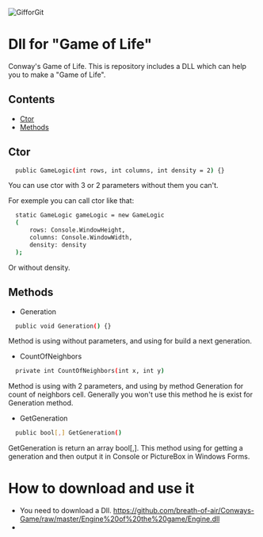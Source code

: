 ![GifforGit](https://user-images.githubusercontent.com/68646886/89990773-dab2f880-dca8-11ea-8b20-0ceb41510729.gif)

# Dll for "Game of Life"

Conway's Game of Life. This is repository includes a DLL which can help you to make a "Game of Life". 

## Contents
- [Ctor](#Ctor)
- [Methods](#Methods)

## Ctor

```sh
  public GameLogic(int rows, int columns, int density = 2) {}
```
You can use ctor with 3 or 2 parameters without them you can't.

For exemple you can call ctor like that:
```sh
  static GameLogic gameLogic = new GameLogic
  (
      rows: Console.WindowHeight,
      columns: Console.WindowWidth,
      density: density
  );
```
Or without density.

## Methods

- Generation
```sh
  public void Generation() {}
```
Method is using without parameters, and using for build a next generation.

- CountOfNeighbors

```sh
  private int CountOfNeighbors(int x, int y)
```
Method is using with 2 parameters, and using by method Generation for count of neighbors cell.
Generally you won't use this method he is exist for Generation method.

- GetGeneration

```sh
  public bool[,] GetGeneration()
```
GetGeneration is return an array bool[,]. This method using for getting a generation and then output it in Console or PictureBox in Windows Forms.

# How to download and use it
- You need to download a Dll.
https://github.com/breath-of-air/Conways-Game/raw/master/Engine%20of%20the%20game/Engine.dll
- 
